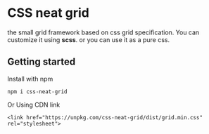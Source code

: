 # CSS neat grid
the small grid framework based on css grid specification. You can customize it using **scss**.
or you can use it as a pure css.

## Getting started
Install with npm

`npm i css-neat-grid`

Or Using CDN link

`<link href="https://unpkg.com/css-neat-grid/dist/grid.min.css" rel="stylesheet">`
